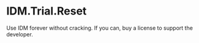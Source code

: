 # IDM.Trial.Reset
Use IDM forever without cracking. If you can, buy a license to support the developer.

